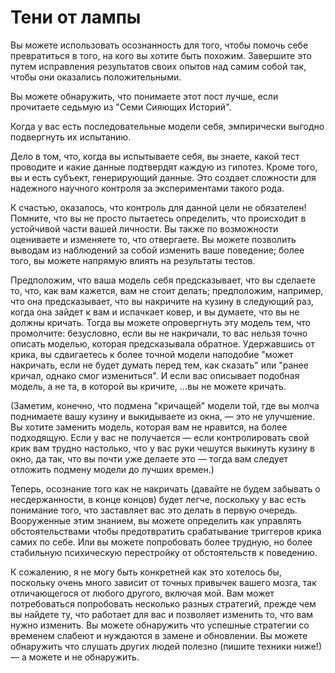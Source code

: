 # Тени от лампы
Вы можете использовать осознанность для того, чтобы помочь себе превратиться в того, на кого вы хотите быть похожим. Завершите это путем исправления результатов своих опытов над самим собой так, чтобы они оказались положительными.

Вы можете обнаружить, что понимаете этот пост лучше, если прочитаете седьмую из "Семи Сияющих Историй".

Когда у вас есть последовательные модели себя, эмпирически выгодно подвергнуть их испытанию.

Дело в том, что, когда вы испытываете себя, вы знаете, какой тест проводите и какие данные подтвердят каждую из гипотез. Кроме того, вы и есть субъект, генерирующий данные. Это создает сложности для надежного научного контроля за экспериментами такого рода.

К счастью, оказалось, что контроль для данной цели не обязателен! Помните, что вы не просто пытаетесь определить, что происходит в устойчивой части вашей личности. Вы также по возможности оцениваете и изменяете то, что отвергаете. Вы можете позволить выводам из наблюдений за собой изменить ваше поведение; более того, вы можете напрямую влиять на результаты тестов.

Предположим, что ваша модель себя предсказывает, что вы сделаете то, что, как вам кажется, вам не стоит делать; предположим, например, что она предсказывает, что вы накричите на кузину в следующий раз, когда она зайдет к вам и испачкает ковер, и вы думаете, что вы не должны кричать. Тогда вы можете опровергнуть эту модель тем, что промолчите: безусловно, если вы не накричали, то вас нельзя точно описать моделью, которая предсказывала обратное. Удержавшиcь от крика, вы сдвигаетесь к более точной модели наподобие "может накричать, если не будет думать перед тем, как сказать" или "ранее кричал, однако смог измениться". И если вас описывает подобная модель, а не та, в которой вы кричите, ...вы не можете кричать.

(Заметим, конечно, что подмена "кричащей" модели той, где вы молча поднимаете вашу кузину и выкидываете из окна, — это не улучшение. Вы хотите заменить модель, которая вам не нравится, на более подходящую. Если у вас не получается — если контролировать свой крик вам трудно настолько, что у вас руки чешутся выкинуть кузину в окно, да так, что вы почти уже делаете это — тогда вам следует отложить подмену модели до лучших времен.)

Теперь, осознание того как не накричать (давайте не будем забывать о несдержанности, в конце концов) будет легче, поскольку у вас есть понимание того, что заставляет вас это делать в первую очередь. Вооруженные этим знанием, вы можете определить как управлять обстоятельствами чтобы предотвратить срабатывание триггеров крика самих по себе. Или вы можете попробовать более трудную, но более стабильную психическую перестройку от обстоятельств к поведению.

К сожалению, я не могу быть конкретней как это хотелось бы, поскольку очень много зависит от точных привычек вашего мозга, так отличающегося от любого другого, включая мой. Вам может потребоваться попробовать несколько разных стратегий, прежде чем вы найдете ту, что работает для вас и позволяет изменить то, что вам нужно изменить. Вы можете обнаружить что успешные стратегии со временем слабеют и нуждаются в замене и обновлении. Вы можете обнаружить что слушать других людей полезно (пишите техники ниже!) — а можете и не обнаружить.
